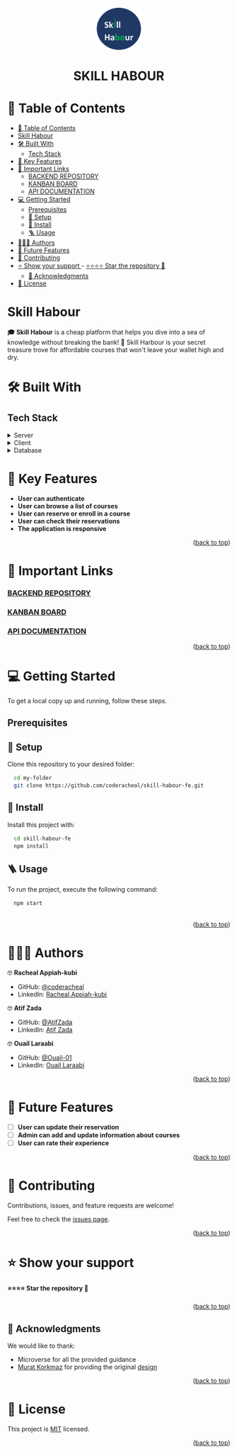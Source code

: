 <a name="readme-top"></a>

<div align="center">
  <img src="./public/logos/../skill-habour-logo.png" alt="logo" width="100"  height="auto" />
  <br/>
  <h1><b>SKILL HABOUR</b></h1>
</div>

<!-- TABLE OF CONTENTS -->

# 📗 Table of Contents

- [📗 Table of Contents](#-table-of-contents)
- [Skill Habour ](#skill-habour-)
- [🛠 Built With ](#-built-with-)
  - [Tech Stack ](#tech-stack-)
- [💮 Key Features ](#-key-features-)
- [🚀 Important Links ](#-important-links-)
    - [BACKEND REPOSITORY](#backend-repository)
    - [KANBAN BOARD](#kanban-board)
    - [API DOCUMENTATION](#api-documentation)
- [💻 Getting Started ](#-getting-started-)
  - [Prerequisites ](#prerequisites-)
  - [🧰 Setup ](#-setup-)
  - [🔧 Install ](#-install-)
  - [🪜 Usage ](#-usage-)
- [🧑🏽‍💻 Authors ](#-authors-)
- [🔭 Future Features ](#-future-features-)
- [🤝 Contributing ](#-contributing-)
- [⭐️ Show your support ](#️-show-your-support-)
      - [⭐️⭐️⭐️⭐️ Star the repository 💸](#️️️️-star-the-repository-)
  - [🙏 Acknowledgments ](#-acknowledgments-)
- [📝 License ](#-license-)

<!-- PROJECT DESCRIPTION -->

# Skill Habour <a name="about-project"></a>

**🎓 Skill Habour** is a cheap platform that helps you  dive into a sea of knowledge without breaking the bank! 🌊 Skill Harbour is your secret treasure trove for affordable courses that won't leave your wallet high and dry.

# 🛠 Built With <a name="built-with"></a>

## Tech Stack <a name="tech-stack"></a>

<details>
  <summary>Server</summary>
  <ul>
    <li><a href="https://rubyonrails.org/">Ruby on Rails</a></li>
  </ul>
</details>

<details>
<summary>Client</summary>
  <ul>
    <li><a href="https://www.postgresql.org/">ReactJS</a></li>
  </ul>
</details>

<details>
<summary>Database</summary>
  <ul>
    <li><a href="https://www.postgresql.org/">PostgreSQL</a></li>
  </ul>
</details>

<!-- Features -->

# 💮 Key Features <a name="key-features"></a>

- **User can authenticate**
- **User can browse a list of courses**
- **User can reserve or enroll in a course**
- **User can check their reservations**
- **The application is responsive**

<p align="right">(<a href="#readme-top">back to top</a>)</p>

<!-- LIVE DEMO -->

# 🚀 Important Links <a name="important-links"></a>

<!-- ### [LIVE DEMO]() -->
### [BACKEND REPOSITORY](https://github.com/coderacheal/skill-habour-be)
### [KANBAN BOARD](https://github.com/users/coderacheal/projects/5/views/1)
### [API DOCUMENTATION]()


<p align="right">(<a href="#readme-top">back to top</a>)</p>

<!-- GETTING STARTED -->

# 💻 Getting Started <a name="getting-started"></a>

To get a local copy up and running, follow these steps.

## Prerequisites <a name="prerequisites"></a>

  
## 🧰 Setup <a name="setup"></a>

Clone this repository to your desired folder:

```sh
  cd my-folder
  git clone https://github.com/coderacheal/skill-habour-fe.git
```

## 🔧 Install <a name="install"></a>

Install this project with:

```sh
  cd skill-habour-fe
  npm install
```

## 🪜 Usage <a name="usage"></a>

To run the project, execute the following command:

```sh
  npm start
  
```

<p align="right">(<a href="#readme-top">back to top</a>)</p>

<!-- AUTHORS -->

# 🧑🏽‍💻 Authors <a name="authors"></a>

🤓 **Racheal Appiah-kubi**

- GitHub: [@coderacheal](https://github.com/coderacheal)
- LinkedIn: [Racheal Appiah-kubi](https://www.linkedin.com/in/racheal-appiah-kubi/)

🤓 **Atif Zada**

- GitHub: [@AtifZada](https://github.com/Atifzada)
- LinkedIn: [Atif Zada]()

🤓 **Ouail Laraabi**

- GitHub: [@Ouail-01](https://github.com/Ouail-01l)
- LinkedIn: [Ouail Laraabi]()


<p align="right">(<a href="#readme-top">back to top</a>)</p>

<!-- FUTURE FEATURES -->

# 🔭 Future Features <a name="future-features"></a>

- [ ] **User can update their reservation**
- [ ] **Admin can add and update information about courses**
- [ ] **User can rate their experience**

<p align="right">(<a href="#readme-top">back to top</a>)</p>

<!-- CONTRIBUTING -->

# 🤝 Contributing <a name="contributing"></a>

Contributions, issues, and feature requests are welcome!

Feel free to check the [issues page](../../issues/).

<p align="right">(<a href="#readme-top">back to top</a>)</p>

<!-- SUPPORT -->

# ⭐️ Show your support <a name="support"></a>

#### ⭐️⭐️⭐️⭐️ Star the repository 💸


<p align="right">(<a href="#readme-top">back to top</a>)</p>

<!-- ACKNOWLEDGEMENTS -->

## 🙏 Acknowledgments <a name="acknowledgements"></a>

We would like to thank: 
- Microverse for all the provided guidance
- [Murat Korkmaz](https://www.behance.net/muratk) for providing the original [design](https://www.behance.net/gallery/26425031/Vespa-Responsive-Redesign)

<p align="right">(<a href="#readme-top">back to top</a>)</p>

<!-- LICENSE -->

# 📝 License <a name="license"></a>

This project is [MIT](./LICENSE) licensed.

<p align="right">(<a href="#readme-top">back to top</a>)</p>
